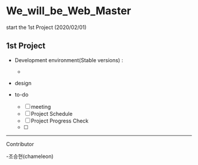# We_will_be_Web_Master

start the 1st Project (2020/02/01) 



## 1st Project

- Development environment(Stable versions) :
  - ​	





- design





- to-do
  - [ ] meeting
  - [ ] Project Schedule
  - [ ] Project Progress Check
  - [ ] 

------

Contributor

-조승현(chameleon)

